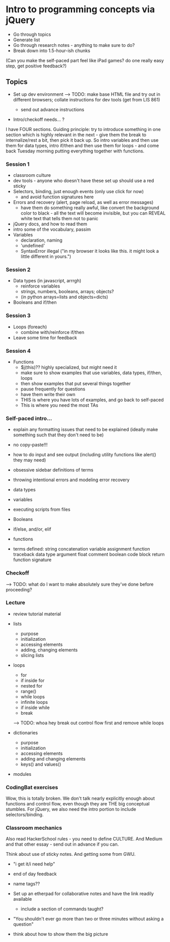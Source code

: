 # Intro to programming concepts via jQuery

* Go through topics
* Generate list
* Go through research notes - anything to make sure to do?
* Break down into 1.5-hour-ish chunks

(Can you make the self-paced part feel like iPad games? do one really
easy step, get positive feedback?)

## Topics

* Set up dev environment
  --> TODO: make base HTML file and try out in different browsers; collate
            instructions for dev tools (get from LIS 861)
  * send out advance instructions

* Intro/checkoff needs... ?

I have FOUR sections.
  Guiding principle: try to introduce something in one section which is
  highly relevant in the next - give them the break to internalize/rest a bit,
  then pick it back up.  So intro variables and then use them for data types,
  intro if/then and then use them for loops - and come back Tuesday morning
  putting everything together with functions.

### Session 1
* classroom culture
* dev tools - anyone who doesn't have these set up should use a red sticky
* Selectors, binding, just enough events (only use click for now)
  * and avoid function signatures here
* Errors and recovery (alert, page reload, as well as error messages)
  * have them do something really awful, like convert the background color
    to black - all the text will become invisible, but you can REVEAL white
    text that tells them not to panic
* jQuery docs, and how to read them
* intro some of the vocabulary, passim
* Variables
  * declaration, naming
  * 'undefined'
  * SyntaxError illegal ("in my browser it looks like this. it might look a
    little different in yours.")

### Session 2
* Data types (in javascript, arrrgh)
  * reinforce variables
  * strings, numbers, booleans, arrays; objects?
  * (in python arrays=lists and objects=dicts)
* Booleans and if/then

### Session 3
* Loops (foreach)
  * combine with/reinforce if/then
* Leave some time for feedback

### Session 4
* Functions
  * $j(this)?? highly specialized, but might need it
  * make sure to show examples that use variables, data types, if/then, loops
  * then show examples that put several things together
  * pause frequently for questions
  * have them write their own
  * THIS is where you have lots of examples, and go back to self-paced
  * This is where you need the most TAs
            
### Self-paced intro...
* explain any formatting issues that need to be explained (ideally make
  something such that they don't need to be)
* no copy-paste!!!
* how to do input and see output (including utility functions like alert()
  they may need)
* obsessive sidebar definitions of terms
* throwing intentional errors and modeling error recovery
* data types
* variables
* executing scripts from files
* Booleans
* if/else, and/or, elif
* functions

* terms defined:
  string
  concatenation
  variable
  assignment
  function
  traceback
  data type
  argument
  float
  comment
  boolean
  code block
  return
  function signature
  
### Checkoff
  --> TODO: what do I want to make absolutely sure they've done before
      proceeding?

### Lecture

* review tutorial material
* lists
  * purpose
  * initialization
  * accessing elements
  * adding, changing elements
  * slicing lists

* loops
  * for
  * if inside for
  * nested for
  * range()
  * while loops
  * infinite loops
  * if inside while
  * break
  
  --> TODO: whoa hey break out control flow first and remove while loops

* dictionaries
  * purpose
  * initialization
  * accessing elements
  * adding and changing elements
  * keys() and values()

* modules

### CodingBat exercises

Wow, this is totally broken. We don't talk nearly explicitly enough about
functions and control flow, even though they are THE big conceptual stumbles.
For jQuery, we also need the intro portion to include selectors/binding.

### Classroom mechanics
Also read HackerSchool rules - you need to define CULTURE. And Medium and
that other essay - send out in advance if you can.

Think about use of sticky notes. And getting some from GWU.
  * "i get it/i need help"
  * end of day feedback
  * name tags??
  
* Set up an etherpad for collaborative notes and have the link readily
  available
  * include a section of commands taught?

* "You shouldn't ever go more than two or three minutes without asking a 
  question"

* think about how to show them the big picture